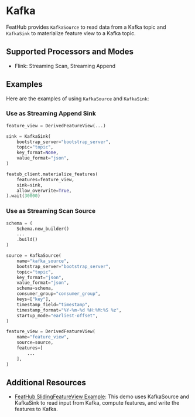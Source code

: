 # Kafka

FeatHub provides `KafkaSource` to read data from a Kafka topic and `KafkaSink` to 
materialize feature view to a Kafka topic.

## Supported Processors and Modes

- Flink: Streaming Scan, Streaming Append

## Examples

Here are the examples of using `KafkaSource` and `KafkaSink`:

### Use as Streaming Append Sink

```python
feature_view = DerivedFeatureView(...)

sink = KafkaSink(
    bootstrap_server="bootstrap_server",
    topic="topic",
    key_format=None,
    value_format="json",
)

featub_client.materialize_features(
    features=feature_view,
    sink=sink,
    allow_overwrite=True,
).wait(30000)
```

### Use as Streaming Scan Source

```python
schema = (
    Schema.new_builder()
    ...
    .build()
)

source = KafkaSource(
    name="kafka_source",
    bootstrap_server="bootstrap_server",
    topic="topic",
    key_format="json",
    value_format="json",
    schema=schema,
    consumer_group="consumer_group",
    keys=["key"],
    timestamp_field="timestamp",
    timestamp_format="%Y-%m-%d %H:%M:%S %z",
    startup_mode="earliest-offset",
)

feature_view = DerivedFeatureView(
    name="feature_view",
    source=source,
    features=[
        ...
    ],
)
```

## Additional Resources

- [FeatHub SlidingFeatureView Example](https://github.com/flink-extended/feathub-examples/tree/master/flink-sliding-feature-view): 
  This demo uses KafkaSource and KafkaSink to read input from Kafka, compute features, 
  and write the features to Kafka. 